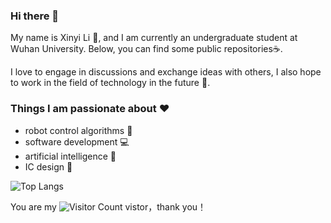 ### Hi there 👋

My name is Xinyi Li :girl:, and I am currently an undergraduate student at Wuhan University. Below, you can find some public repositories:coffee:. 

I love to engage in discussions and exchange ideas with others, I also hope to work in the field of technology in the future :beers:. 


### Things I am passionate about :heart:

- robot control algorithms :robot:
- software development :computer:
- artificial intelligence :ghost:
- IC design :calling:

![Top Langs](https://github-readme-stats.vercel.app/api/top-langs/?username=lxystar00&layout=compact&theme=tokyonight)

You are my  ![Visitor Count](https://profile-counter.glitch.me/lxystar00/count.svg)  vistor，thank you！


<!--
**lxystar00/lxystar00** is a ✨ _special_ ✨ repository because its `README.md` (this file) appears on your GitHub profile.

Here are some ideas to get you started:

- 🔭 I’m currently working on ...
- 🌱 I’m currently learning ...
- 👯 I’m looking to collaborate on ...
- 🤔 I’m looking for help with ...
- 💬 Ask me about ...
- 📫 How to reach me: ...
- 😄 Pronouns: ...
- ⚡ Fun fact: ...
-->
